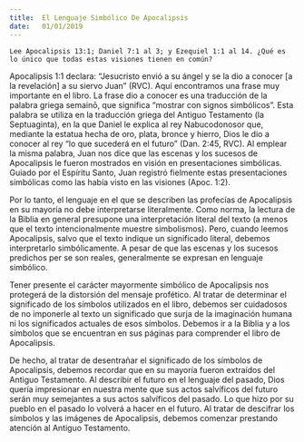 ```yaml
---
title:  El Lenguaje Simbólico De Apocalipsis
date:   01/01/2019
---
```


`Lee Apocalipsis 13:1; Daniel 7:1 al 3; y Ezequiel 1:1 al 14. ¿Qué es lo único que todas estas visiones tienen en común?`

Apocalipsis 1:1 declara: “Jesucristo envió a su ángel y se la dio a conocer [a la revelación] a su siervo Juan” (RVC). Aquí encontramos una frase muy importante en el libro. La frase dio a conocer es una traducción de la palabra griega semainō, que significa “mostrar con signos simbólicos”. Esta palabra se utiliza en la traducción griega del Antiguo Testamento (la Septuaginta), en la que Daniel le explica al rey Nabucodonosor que, mediante la estatua hecha de oro, plata, bronce y hierro, Dios le dio a conocer al rey “lo que sucederá en el futuro” (Dan. 2:45, RVC). Al emplear la misma palabra, Juan nos dice que las escenas y los sucesos de Apocalipsis le fueron mostrados en visión en presentaciones simbólicas. Guiado por el Espíritu Santo, Juan registró fielmente estas presentaciones simbólicas como las había visto en las visiones (Apoc. 1:2).

Por lo tanto, el lenguaje en el que se describen las profecías de Apocalipsis en su mayoría no debe interpretarse literalmente. Como norma, la lectura de la Biblia en general presupone una interpretación literal del texto (a menos que el texto intencionalmente muestre simbolismos). Pero, cuando leemos Apocalipsis, salvo que el texto indique un significado literal, debemos interpretarlo simbólicamente. A pesar de que las escenas y los sucesos predichos per se son reales, generalmente se expresan en lenguaje simbólico.

Tener presente el carácter mayormente simbólico de Apocalipsis nos protegerá de la distorsión del mensaje profético. Al tratar de determinar el significado de los símbolos utilizados en el libro, debemos ser cuidadosos de no imponerle al texto un significado que surja de la imaginación humana ni los significados actuales de esos símbolos. Debemos ir a la Biblia y a los símbolos que se encuentran en sus páginas para comprender el libro de Apocalipsis.

De hecho, al tratar de desentrañar el significado de los símbolos de Apocalipsis, debemos recordar que en su mayoría fueron extraídos del Antiguo Testamento. Al describir el futuro en el lenguaje del pasado, Dios quería impresionar en nuestra mente que sus actos salvíficos del futuro serán muy semejantes a sus actos salvíficos del pasado. Lo que hizo por su pueblo en el pasado lo volverá a hacer en el futuro. Al tratar de descifrar los símbolos y las imágenes de Apocalipsis, debemos comenzar prestando atención al Antiguo Testamento.

